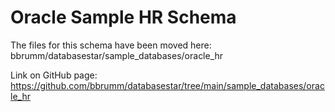 # Oracle Sample HR Schema

The files for this schema have been moved here: bbrumm/databasestar/sample_databases/oracle_hr

Link on GitHub page: https://github.com/bbrumm/databasestar/tree/main/sample_databases/oracle_hr

